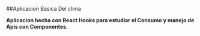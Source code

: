 ##Aplicacion Basica Del clima

**Aplicacion hecha con React Hooks para estudiar el Consumo y manejo de Apis con Componentes.**